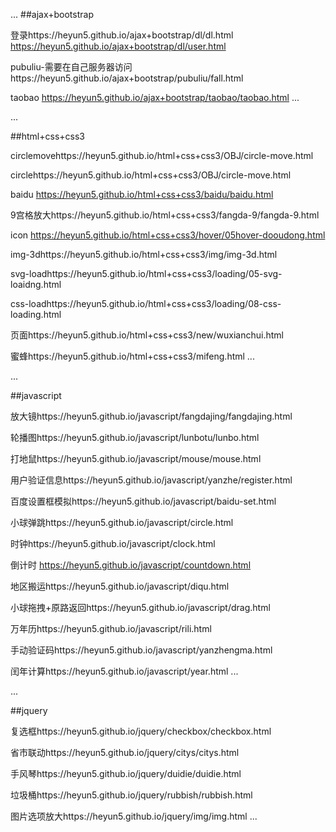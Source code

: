 ... ##ajax+bootstrap

登录https://heyun5.github.io/ajax+bootstrap/dl/dl.html https://heyun5.github.io/ajax+bootstrap/dl/user.html

pubuliu-需要在自己服务器访问https://heyun5.github.io/ajax+bootstrap/pubuliu/fall.html

taobao https://heyun5.github.io/ajax+bootstrap/taobao/taobao.html ...

...

##html+css+css3

circlemovehttps://heyun5.github.io/html+css+css3/OBJ/circle-move.html

circlehttps://heyun5.github.io/html+css+css3/OBJ/circle-move.html

baidu https://heyun5.github.io/html+css+css3/baidu/baidu.html

9宫格放大https://heyun5.github.io/html+css+css3/fangda-9/fangda-9.html

icon https://heyun5.github.io/html+css+css3/hover/05hover-dooudong.html

img-3dhttps://heyun5.github.io/html+css+css3/img/img-3d.html

svg-loadhttps://heyun5.github.io/html+css+css3/loading/05-svg-loaidng.html

css-loadhttps://heyun5.github.io/html+css+css3/loading/08-css-loading.html

页面https://heyun5.github.io/html+css+css3/new/wuxianchui.html

蜜蜂https://heyun5.github.io/html+css+css3/mifeng.html ...

...

##javascript

放大镜https://heyun5.github.io/javascript/fangdajing/fangdajing.html

轮播图https://heyun5.github.io/javascript/lunbotu/lunbo.html

打地鼠https://heyun5.github.io/javascript/mouse/mouse.html

用户验证信息https://heyun5.github.io/javascript/yanzhe/register.html

百度设置框模拟https://heyun5.github.io/javascript/baidu-set.html

小球弹跳https://heyun5.github.io/javascript/circle.html

时钟https://heyun5.github.io/javascript/clock.html

倒计时 https://heyun5.github.io/javascript/countdown.html

地区搬运https://heyun5.github.io/javascript/diqu.html

小球拖拽+原路返回https://heyun5.github.io/javascript/drag.html

万年历https://heyun5.github.io/javascript/rili.html

手动验证码https://heyun5.github.io/javascript/yanzhengma.html

闰年计算https://heyun5.github.io/javascript/year.html ...

...

##jquery

复选框https://heyun5.github.io/jquery/checkbox/checkbox.html

省市联动https://heyun5.github.io/jquery/citys/citys.html

手风琴https://heyun5.github.io/jquery/duidie/duidie.html

垃圾桶https://heyun5.github.io/jquery/rubbish/rubbish.html

图片选项放大https://heyun5.github.io/jquery/img/img.html ...
